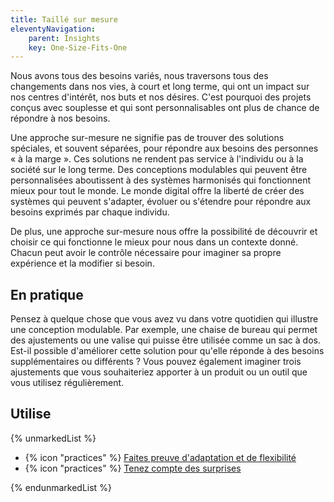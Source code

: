 ```yaml
---
title: Taillé sur mesure
eleventyNavigation:
    parent: Insights
    key: One-Size-Fits-One
---
```


Nous avons tous des besoins variés, nous traversons tous des changements dans nos vies, à court et long terme, qui ont
un impact sur nos centres d'intérêt, nos buts et nos désires. C'est pourquoi des projets conçus avec souplesse et qui
sont personnalisables ont plus de chance de répondre à nos besoins.

Une approche sur-mesure ne signifie pas de trouver des solutions spéciales, et souvent séparées, pour répondre aux
besoins des personnes « à la marge ». Ces solutions ne rendent pas service à l'individu ou à la société sur le long
terme. Des conceptions modulables qui peuvent être personnalisées aboutissent à des systèmes harmonisés qui fonctionnent
mieux pour tout le monde. Le monde digital offre la liberté de créer des systèmes qui peuvent s'adapter, évoluer ou
s'étendre pour répondre aux besoins exprimés par chaque individu.

De plus, une approche sur-mesure nous offre la possibilité de découvrir et choisir ce qui fonctionne le mieux pour nous
dans un contexte donné. Chacun peut avoir le contrôle nécessaire pour imaginer sa propre expérience et la modifier si
besoin.

## En pratique

Pensez à quelque chose que vous avez vu dans votre quotidien qui illustre une conception modulable. Par exemple, une
chaise de bureau qui permet des ajustements ou une valise qui puisse être utilisée comme un sac à dos. Est-il possible
d'améliorer cette solution pour qu'elle réponde à des besoins supplémentaires ou différents ? Vous pouvez également
imaginer trois ajustements que vous souhaiteriez apporter à un produit ou un outil que vous utilisez régulièrement.

## Utilise

{% unmarkedList %}

* {% icon "practices" %} [Faites preuve d'adaptation et de flexibilité](../../pratiques/faites-preuve-dadaptation-et-de-flexibilite/)
* {% icon "practices" %} [Tenez compte des surprises](../../pratiques/tenez-compte-des-surprises/)

{% endunmarkedList %}
